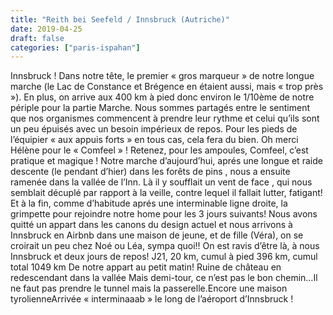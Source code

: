 ```yaml
---
title: "Reith bei Seefeld / Innsbruck (Autriche)"
date: 2019-04-25
draft: false
categories: ["paris-ispahan"]
---
```


Innsbruck ! Dans notre tête, le premier « gros marqueur » de notre longue marche (le Lac de Constance et Brégence en étaient aussi, mais « trop près »). En plus, on arrive aux 400 km à pied donc environ le 1/10ème de notre périple pour la partie Marche. Nous sommes partagés entre le sentiment que nos organismes commencent à prendre leur rythme et celui qu’ils sont un peu épuisés avec un besoin impérieux de repos. Pour les pieds de l’équipier « aux appuis forts » en tous cas, cela fera du bien. Oh merci Hélène pour le « Comfeel » ! Retenez, pour les ampoules, Comfeel, c’est pratique et magique !
Notre marche d’aujourd’hui, aprés une longue et raide descente (le pendant d’hier) dans les forêts de pins , nous a ensuite ramenée dans la vallée de l’Inn. Là il y soufflait un vent de face , qui nous semblait décuplé par rapport à la veille, contre lequel il fallait lutter, fatigant! Et à la fin, comme d’habitude aprés une interminable ligne droite, la grimpette pour rejoindre notre home pour les 3 jours suivants!
Nous avons quitté un appart dans les canons du design actuel et nous arrivons à Innsbruck en Airbnb dans une maison de jeune, et de fille (Véra), on se croirait un peu chez Noé ou Léa, sympa quoi!!
On est ravis d’être là, à nous Innsbruck et deux jours de repos!
J21, 20 km, cumul à pied 396 km, cumul total 1049 km
De notre appart au petit matin!
Ruine de château en redescendant dans la vallée
Mais demi-tour, ce n’est pas le bon chemin…Il ne faut pas prendre le tunnel mais la passerelle.Encore une maison tyrolienneArrivée « interminaaab » le long de l’aéroport d’Innsbruck !
